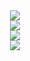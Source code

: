 <!-- $$
\LARGE \frac{(x:\tau_1) \in \Gamma}{\Gamma \dashv x : \tau_1}
$$ --> 

<div align="center"><img style="background: white;" src="https://render.githubusercontent.com/render/math?math=%5CLARGE%20%5Cfrac%7B(x%3A%5Ctau_1)%20%5Cin%20%5CGamma%7D%7B%5CGamma%20%5Cdashv%20x%20%3A%20%5Ctau_1%7D%0D"></div> 

<div align="center"><img style="background: white;" src="https://render.githubusercontent.com/render/math?math=%5CLarge%20%5Cfrac%7B(x%3A%5Ctau_1)%20%5Cin%20%5CGamma%7D%7B%5CGamma%20%5Cdashv%20x%20%3A%20%5Ctau_1%7D%0D"></div> 

<div align="center"><img style="background: white;" src="https://render.githubusercontent.com/render/math?math=%5Clarge%20%5Cfrac%7B(x%3A%5Ctau_1)%20%5Cin%20%5CGamma%7D%7B%5CGamma%20%5Cdashv%20x%20%3A%20%5Ctau_1%7D%0D"></div> 

<div align="center"><img style="background: white;" src="https://render.githubusercontent.com/render/math?math=%5Cfrac%7B(x%3A%5Ctau_1)%20%5Cin%20%5CGamma%7D%7B%5CGamma%20%5Cdashv%20x%20%3A%20%5Ctau_1%7D%0D"></div> 

